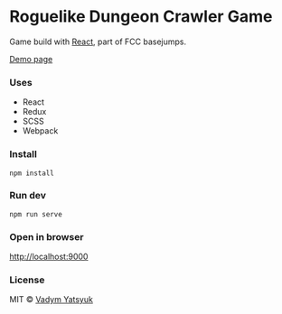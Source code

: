 # Roguelike Dungeon Crawler Game

Game build with [React](https://facebook.github.io/react/), part of FCC basejumps.

[Demo page](http://vadimdez.github.io/roguelike-dungeon-crawler/)

### Uses
- React
- Redux
- SCSS
- Webpack

### Install

```
npm install
```

### Run dev

```
npm run serve
```

### Open in browser

[http://localhost:9000](http://localhost:9000)

### License
MIT © [Vadym Yatsyuk](https://github.com/vadimdez)
